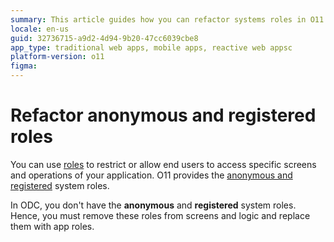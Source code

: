 ```yaml
---
summary: This article guides how you can refactor systems roles in O11 for compatiblity with ODC. 
locale: en-us
guid: 32736715-a9d2-4d94-9b20-47cc6039cbe8
app_type: traditional web apps, mobile apps, reactive web appsc
platform-version: o11
figma: 
---
```


# Refactor anonymous and registered roles 

You can use [roles](../../../develop/security/user-roles/intro.md) to restrict or allow end users to access specific screens and operations of your application. O11 provides the [anonymous and registered](../../../develop/security/user-roles/intro.md#system-roles-and-custom-roles) system roles.  

In ODC, you don't have the **anonymous** and **registered** system roles. Hence, you must remove these roles from screens and logic and replace them with app roles.
